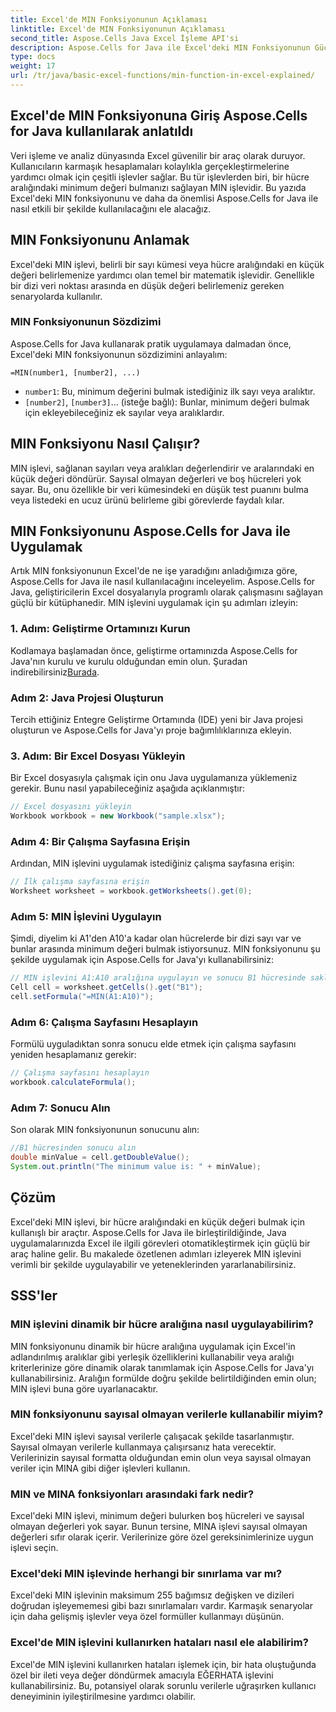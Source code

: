 ```yaml
---
title: Excel'de MIN Fonksiyonunun Açıklaması
linktitle: Excel'de MIN Fonksiyonunun Açıklaması
second_title: Aspose.Cells Java Excel İşleme API'si
description: Aspose.Cells for Java ile Excel'deki MIN Fonksiyonunun Gücünü keşfedin. Minimum Değerleri Zahmetsizce Bulmayı Öğrenin.
type: docs
weight: 17
url: /tr/java/basic-excel-functions/min-function-in-excel-explained/
---
```


## Excel'de MIN Fonksiyonuna Giriş Aspose.Cells for Java kullanılarak anlatıldı

Veri işleme ve analiz dünyasında Excel güvenilir bir araç olarak duruyor. Kullanıcıların karmaşık hesaplamaları kolaylıkla gerçekleştirmelerine yardımcı olmak için çeşitli işlevler sağlar. Bu tür işlevlerden biri, bir hücre aralığındaki minimum değeri bulmanızı sağlayan MIN işlevidir. Bu yazıda Excel'deki MIN fonksiyonunu ve daha da önemlisi Aspose.Cells for Java ile nasıl etkili bir şekilde kullanılacağını ele alacağız.

## MIN Fonksiyonunu Anlamak

Excel'deki MIN işlevi, belirli bir sayı kümesi veya hücre aralığındaki en küçük değeri belirlemenize yardımcı olan temel bir matematik işlevidir. Genellikle bir dizi veri noktası arasında en düşük değeri belirlemeniz gereken senaryolarda kullanılır.

### MIN Fonksiyonunun Sözdizimi

Aspose.Cells for Java kullanarak pratik uygulamaya dalmadan önce, Excel'deki MIN fonksiyonunun sözdizimini anlayalım:

```
=MIN(number1, [number2], ...)
```

- `number1`: Bu, minimum değerini bulmak istediğiniz ilk sayı veya aralıktır.
- `[number2]`, `[number3]`... (isteğe bağlı): Bunlar, minimum değeri bulmak için ekleyebileceğiniz ek sayılar veya aralıklardır.

## MIN Fonksiyonu Nasıl Çalışır?

MIN işlevi, sağlanan sayıları veya aralıkları değerlendirir ve aralarındaki en küçük değeri döndürür. Sayısal olmayan değerleri ve boş hücreleri yok sayar. Bu, onu özellikle bir veri kümesindeki en düşük test puanını bulma veya listedeki en ucuz ürünü belirleme gibi görevlerde faydalı kılar.

## MIN Fonksiyonunu Aspose.Cells for Java ile Uygulamak

Artık MIN fonksiyonunun Excel'de ne işe yaradığını anladığımıza göre, Aspose.Cells for Java ile nasıl kullanılacağını inceleyelim. Aspose.Cells for Java, geliştiricilerin Excel dosyalarıyla programlı olarak çalışmasını sağlayan güçlü bir kütüphanedir. MIN işlevini uygulamak için şu adımları izleyin:

### 1. Adım: Geliştirme Ortamınızı Kurun

 Kodlamaya başlamadan önce, geliştirme ortamınızda Aspose.Cells for Java'nın kurulu ve kurulu olduğundan emin olun. Şuradan indirebilirsiniz[Burada](https://releases.aspose.com/cells/java/).

### Adım 2: Java Projesi Oluşturun

Tercih ettiğiniz Entegre Geliştirme Ortamında (IDE) yeni bir Java projesi oluşturun ve Aspose.Cells for Java'yı proje bağımlılıklarınıza ekleyin.

### 3. Adım: Bir Excel Dosyası Yükleyin

Bir Excel dosyasıyla çalışmak için onu Java uygulamanıza yüklemeniz gerekir. Bunu nasıl yapabileceğiniz aşağıda açıklanmıştır:

```java
// Excel dosyasını yükleyin
Workbook workbook = new Workbook("sample.xlsx");
```

### Adım 4: Bir Çalışma Sayfasına Erişin

Ardından, MIN işlevini uygulamak istediğiniz çalışma sayfasına erişin:

```java
// İlk çalışma sayfasına erişin
Worksheet worksheet = workbook.getWorksheets().get(0);
```

### Adım 5: MIN İşlevini Uygulayın

Şimdi, diyelim ki A1'den A10'a kadar olan hücrelerde bir dizi sayı var ve bunlar arasında minimum değeri bulmak istiyorsunuz. MIN fonksiyonunu şu şekilde uygulamak için Aspose.Cells for Java'yı kullanabilirsiniz:

```java
// MIN işlevini A1:A10 aralığına uygulayın ve sonucu B1 hücresinde saklayın
Cell cell = worksheet.getCells().get("B1");
cell.setFormula("=MIN(A1:A10)");
```

### Adım 6: Çalışma Sayfasını Hesaplayın

Formülü uyguladıktan sonra sonucu elde etmek için çalışma sayfasını yeniden hesaplamanız gerekir:

```java
// Çalışma sayfasını hesaplayın
workbook.calculateFormula();
```

### Adım 7: Sonucu Alın

Son olarak MIN fonksiyonunun sonucunu alın:

```java
//B1 hücresinden sonucu alın
double minValue = cell.getDoubleValue();
System.out.println("The minimum value is: " + minValue);
```

## Çözüm

Excel'deki MIN işlevi, bir hücre aralığındaki en küçük değeri bulmak için kullanışlı bir araçtır. Aspose.Cells for Java ile birleştirildiğinde, Java uygulamalarınızda Excel ile ilgili görevleri otomatikleştirmek için güçlü bir araç haline gelir. Bu makalede özetlenen adımları izleyerek MIN işlevini verimli bir şekilde uygulayabilir ve yeteneklerinden yararlanabilirsiniz.

## SSS'ler

### MIN işlevini dinamik bir hücre aralığına nasıl uygulayabilirim?

MIN fonksiyonunu dinamik bir hücre aralığına uygulamak için Excel'in adlandırılmış aralıklar gibi yerleşik özelliklerini kullanabilir veya aralığı kriterlerinize göre dinamik olarak tanımlamak için Aspose.Cells for Java'yı kullanabilirsiniz. Aralığın formülde doğru şekilde belirtildiğinden emin olun; MIN işlevi buna göre uyarlanacaktır.

### MIN fonksiyonunu sayısal olmayan verilerle kullanabilir miyim?

Excel'deki MIN işlevi sayısal verilerle çalışacak şekilde tasarlanmıştır. Sayısal olmayan verilerle kullanmaya çalışırsanız hata verecektir. Verilerinizin sayısal formatta olduğundan emin olun veya sayısal olmayan veriler için MINA gibi diğer işlevleri kullanın.

### MIN ve MINA fonksiyonları arasındaki fark nedir?

Excel'deki MIN işlevi, minimum değeri bulurken boş hücreleri ve sayısal olmayan değerleri yok sayar. Bunun tersine, MINA işlevi sayısal olmayan değerleri sıfır olarak içerir. Verilerinize göre özel gereksinimlerinize uygun işlevi seçin.

### Excel'deki MIN işlevinde herhangi bir sınırlama var mı?

Excel'deki MIN işlevinin maksimum 255 bağımsız değişken ve dizileri doğrudan işleyememesi gibi bazı sınırlamaları vardır. Karmaşık senaryolar için daha gelişmiş işlevler veya özel formüller kullanmayı düşünün.

### Excel'de MIN işlevini kullanırken hataları nasıl ele alabilirim?

Excel'de MIN işlevini kullanırken hataları işlemek için, bir hata oluştuğunda özel bir ileti veya değer döndürmek amacıyla EĞERHATA işlevini kullanabilirsiniz. Bu, potansiyel olarak sorunlu verilerle uğraşırken kullanıcı deneyiminin iyileştirilmesine yardımcı olabilir.